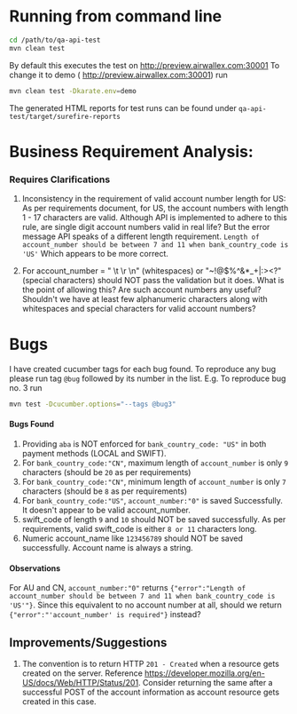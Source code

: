 # Running from command line

```sh
cd /path/to/qa-api-test
mvn clean test
```
By default this executes the test on http://preview.airwallex.com:30001
To change it to demo ( http://preview.airwallex.com:30001) run
```sh
mvn clean test -Dkarate.env=demo
```
The generated HTML reports for test runs can be found under 
`qa-api-test/target/surefire-reports`

# Business Requirement Analysis:
### Requires Clarifications
1. Inconsistency in the requirement of valid account number length for US:
As per requirements document, for US, the account numbers with length 1 - 17 characters are valid. 
Although API is implemented to adhere to this rule, are single digit account numbers valid in real life? 
But the error message API speaks of a different length requirement.
 `Length of account_number should be between 7 and 11 when bank_country_code is 'US'`
Which appears to be more correct.

2. For account_number = " \t \r \n" (whitespaces) or "~!@$%^&*_+|:><?" (special characters) should NOT pass the validation but it does. What is the point of allowing this? Are such account numbers any useful?
Shouldn't we have at least few alphanumeric characters along with whitespaces and special characters for valid account numbers?

 # Bugs
 I have created cucumber tags for each bug found. To reproduce any bug please run  tag `@bug` followed by its number in the list.
 E.g. To reproduce bug no. 3 run
 ```sh
 mvn test -Dcucumber.options="--tags @bug3"
 ```
 #### Bugs Found
 1. Providing `aba` is NOT enforced for `bank_country_code: "US"` in both payment methods (LOCAL and SWIFT).
 2. For `bank_country_code:"CN"`, maximum length of `account_number` is only `9` characters (should be `20` as per requirements)
 3. For `bank_country_code:"CN"`, minimum length of `account_number` is only `7` characters (should be `8` as per requirements)
 4. For `bank_country_code:"US"`, `account_number:"0"` is saved Successfully. It doesn't appear to be valid account_number.
 5. swift_code of length `9` and `10` should NOT be saved successfully. As per requirements, valid swift_code is either `8 or 11` characters long.
 6. Numeric account_name like `123456789` should NOT be saved successfully. Account name is always a string.   
#### Observations
For AU and CN, `account_number:"0"` returns `{"error":"Length of account_number should be between 7 and 11 when bank_country_code is 'US'"}`. Since this equivalent to no account number at all, should we return `{"error":"'account_number' is required"}` instead?
## Improvements/Suggestions

  1. The convention is to return HTTP `201 - Created` when a resource gets created on the server. Reference https://developer.mozilla.org/en-US/docs/Web/HTTP/Status/201. Consider returning the same after a successful POST of the account information as account resource gets created in this case.
